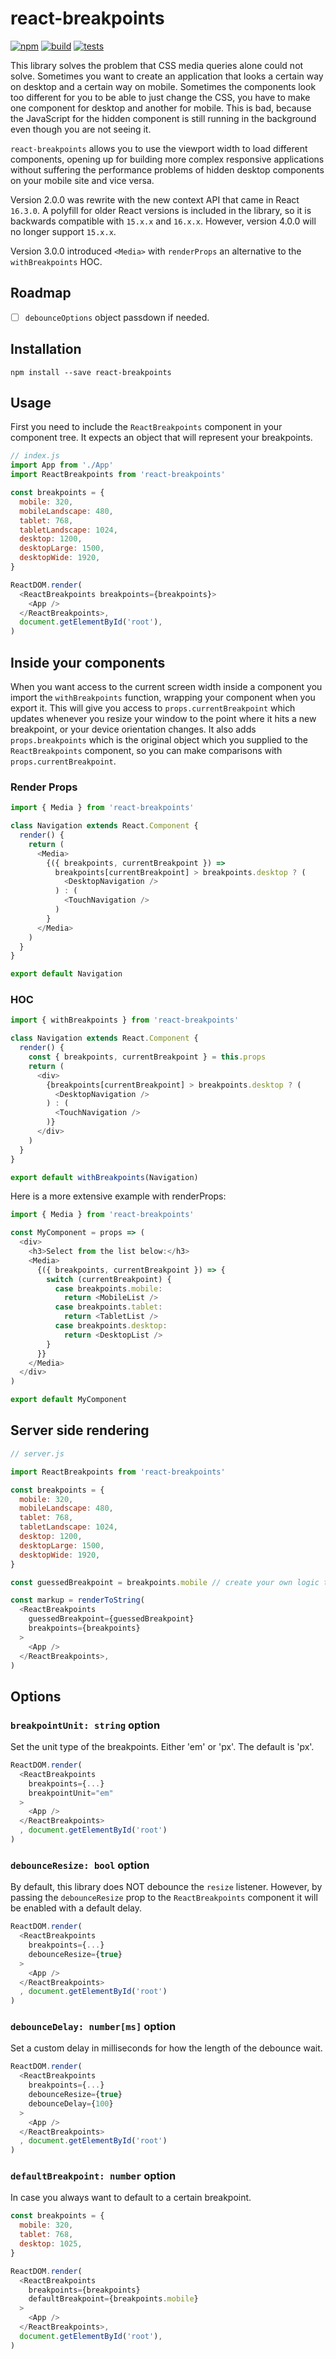 # react-breakpoints

[![npm](https://img.shields.io/npm/v/react-breakpoints.svg)](https://www.npmjs.com/package/react-breakpoints)
[![build](https://github.com/m-hoffmann/react-breakpoints/actions/workflows/build.yml/badge.svg)](https://github.com/m-hoffmann/react-breakpoints/actions/workflows/build.yml)
[![tests](https://github.com/m-hoffmann/react-breakpoints/actions/workflows/tests.yml/badge.svg)](https://github.com/m-hoffmann/react-breakpoints/actions/workflows/tests.yml) 

This library solves the problem that CSS media queries alone could not solve. Sometimes you want to create an application that looks a certain way on desktop and a certain way on mobile. Sometimes the components look too different for you to be able to just change the CSS, you have to make one component for desktop and another for mobile. This is bad, because the JavaScript for the hidden component is still running in the background even though you are not seeing it.

`react-breakpoints` allows you to use the viewport width to load different components, opening up for building more complex responsive applications without suffering the performance problems of hidden desktop components on your mobile site and vice versa.

Version 2.0.0 was rewrite with the new context API that came in React `16.3.0`. A polyfill for older React versions is included in the library, so it is backwards compatible with `15.x.x` and `16.x.x`. However, version 4.0.0 will no longer support `15.x.x`.

Version 3.0.0 introduced `<Media>` with `renderProps` an alternative to the `withBreakpoints` HOC.

## Roadmap

* [ ] `debounceOptions` object passdown if needed.

## Installation

`npm install --save react-breakpoints`

## Usage

First you need to include the `ReactBreakpoints` component in your component tree. It expects an object that will represent your breakpoints.

```js
// index.js
import App from './App'
import ReactBreakpoints from 'react-breakpoints'

const breakpoints = {
  mobile: 320,
  mobileLandscape: 480,
  tablet: 768,
  tabletLandscape: 1024,
  desktop: 1200,
  desktopLarge: 1500,
  desktopWide: 1920,
}

ReactDOM.render(
  <ReactBreakpoints breakpoints={breakpoints}>
    <App />
  </ReactBreakpoints>,
  document.getElementById('root'),
)
```

## Inside your components

When you want access to the current screen width inside a component you import the `withBreakpoints` function, wrapping your component when you export it. This will give you access to `props.currentBreakpoint` which updates whenever you resize your window to the point where it hits a new breakpoint, or your device orientation changes. It also adds `props.breakpoints` which is the original object which you supplied to the `ReactBreakpoints` component, so you can make comparisons with `props.currentBreakpoint`.

### Render Props

```js
import { Media } from 'react-breakpoints'

class Navigation extends React.Component {
  render() {
    return (
      <Media>
        {({ breakpoints, currentBreakpoint }) =>
          breakpoints[currentBreakpoint] > breakpoints.desktop ? (
            <DesktopNavigation />
          ) : (
            <TouchNavigation />
          )
        }
      </Media>
    )
  }
}

export default Navigation
```

### HOC

```js
import { withBreakpoints } from 'react-breakpoints'

class Navigation extends React.Component {
  render() {
    const { breakpoints, currentBreakpoint } = this.props
    return (
      <div>
        {breakpoints[currentBreakpoint] > breakpoints.desktop ? (
          <DesktopNavigation />
        ) : (
          <TouchNavigation />
        )}
      </div>
    )
  }
}

export default withBreakpoints(Navigation)
```

Here is a more extensive example with renderProps:

```js
import { Media } from 'react-breakpoints'

const MyComponent = props => (
  <div>
    <h3>Select from the list below:</h3>
    <Media>
      {({ breakpoints, currentBreakpoint }) => {
        switch (currentBreakpoint) {
          case breakpoints.mobile:
            return <MobileList />
          case breakpoints.tablet:
            return <TabletList />
          case breakpoints.desktop:
            return <DesktopList />
        }
      }}
    </Media>
  </div>
)

export default MyComponent
```

## Server side rendering

```js
// server.js

import ReactBreakpoints from 'react-breakpoints'

const breakpoints = {
  mobile: 320,
  mobileLandscape: 480,
  tablet: 768,
  tabletLandscape: 1024,
  desktop: 1200,
  desktopLarge: 1500,
  desktopWide: 1920,
}

const guessedBreakpoint = breakpoints.mobile // create your own logic to generate this

const markup = renderToString(
  <ReactBreakpoints
    guessedBreakpoint={guessedBreakpoint}
    breakpoints={breakpoints}
  >
    <App />
  </ReactBreakpoints>,
)
```

## Options

### `breakpointUnit: string` option

Set the unit type of the breakpoints. Either 'em' or 'px'. The default is 'px'.

```js
ReactDOM.render(
  <ReactBreakpoints
    breakpoints={...}
    breakpointUnit="em"
  >
    <App />
  </ReactBreakpoints>  
  , document.getElementById('root')
)
```

### `debounceResize: bool` option

By default, this library does NOT debounce the `resize` listener. However, by passing the `debounceResize` prop to the `ReactBreakpoints` component it will be enabled with a default delay.

```js
ReactDOM.render(
  <ReactBreakpoints
    breakpoints={...}
    debounceResize={true}
  >
    <App />
  </ReactBreakpoints>  
  , document.getElementById('root')
)
```

### `debounceDelay: number[ms]` option

Set a custom delay in milliseconds for how the length of the debounce wait.

```js
ReactDOM.render(
  <ReactBreakpoints
    breakpoints={...}
    debounceResize={true}
    debounceDelay={100}
  >
    <App />
  </ReactBreakpoints>  
  , document.getElementById('root')
)
```

### `defaultBreakpoint: number` option

In case you always want to default to a certain breakpoint.

```js
const breakpoints = {
  mobile: 320,
  tablet: 768,
  desktop: 1025,
}

ReactDOM.render(
  <ReactBreakpoints
    breakpoints={breakpoints}
    defaultBreakpoint={breakpoints.mobile}
  >
    <App />
  </ReactBreakpoints>,
  document.getElementById('root'),
)
```
